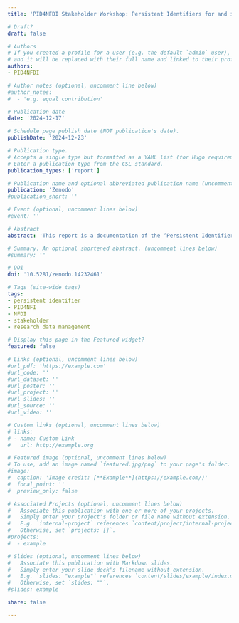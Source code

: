 ```yaml
---
title: 'PID4NFDI Stakeholder Workshop: Persistent Identifiers for and in NFDI'

# Draft?
draft: false

# Authors
# If you created a profile for a user (e.g. the default `admin` user), write the username (folder name) here
# and it will be replaced with their full name and linked to their profile.
authors:
- PID4NFDI

# Author notes (optional, uncomment line below)
#author_notes:
#  - 'e.g. equal contribution'

# Publication date
date: '2024-12-17'

# Schedule page publish date (NOT publication's date).
publishDate: '2024-12-23'

# Publication type.
# Accepts a single type but formatted as a YAML list (for Hugo requirements).
# Enter a publication type from the CSL standard.
publication_types: ['report']

# Publication name and optional abbreviated publication name (uncomment line below).
publication: 'Zenodo'
#publication_short: ''

# Event (optional, uncomment lines below)
#event: ''

# Abstract
abstract: 'This report is a documentation of the ‘Persistent Identifiers for and in NFDI – PID4NFDI Stakeholder Workshop’ held on 11 November 2024 by PID4NFDI, the basic service for persistent identifiers (PIDs) in development for the German National Research Data Infrastructure (Nationale Forschungsdateninfrastruktur – NFDI). The workshop’s objective was to showcase selected PID providers and PID use cases as well as to gather insights from stakeholders regarding PID implementation and usage in NFDI and beyond. It provided a forum for representatives from NFDI consortia and sections, national and international initiatives and projects, and other interested parties to share their perspectives on challenges, current practices and potential improvements in PID services. The report outlines the workshop, summarizes the presentations (with slides attached in the Appendix), compiles questions and answers, and presents the results from the discussions.'

# Summary. An optional shortened abstract. (uncomment lines below)
#summary: ''

# DOI
doi: '10.5281/zenodo.14232461'

# Tags (site-wide tags)
tags:
- persistent identifier
- PID4NFI
- NFDI
- stakeholder
- research data management

# Display this page in the Featured widget?
featured: false

# Links (optional, uncomment lines below)
#url_pdf: 'https://example.com'
#url_code: ''
#url_dataset: ''
#url_poster: ''
#url_project: ''
#url_slides: ''
#url_source: ''
#url_video: ''

# Custom links (optional, uncomment lines below)
# links:
# - name: Custom Link
#   url: http://example.org

# Featured image (optional, uncomment lines below)
# To use, add an image named `featured.jpg/png` to your page's folder.
#image:
#  caption: 'Image credit: [**Example**](https://example.com/)'
#  focal_point: ''
#  preview_only: false

# Associated Projects (optional, uncomment lines below)
#   Associate this publication with one or more of your projects.
#   Simply enter your project's folder or file name without extension.
#   E.g. `internal-project` references `content/project/internal-project/index.md`.
#   Otherwise, set `projects: []`.
#projects:
#  - example

# Slides (optional, uncomment lines below)
#   Associate this publication with Markdown slides.
#   Simply enter your slide deck's filename without extension.
#   E.g. `slides: "example"` references `content/slides/example/index.md`.
#   Otherwise, set `slides: ""`.
#slides: example

share: false

---
```

